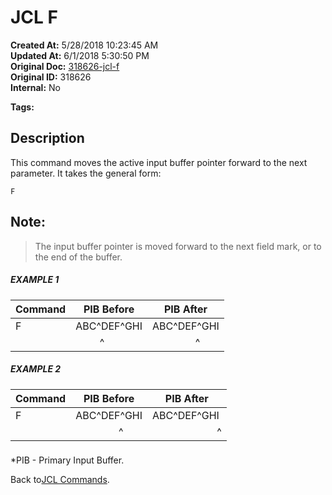 # JCL F

**Created At:** 5/28/2018 10:23:45 AM  
**Updated At:** 6/1/2018 5:30:50 PM  
**Original Doc:** [318626-jcl-f](https://docs.jbase.com/45792-jcl/318626-jcl-f)  
**Original ID:** 318626  
**Internal:** No  

**Tags:**
<badge text='buffer' vertical='middle' />
<badge text='jcl' vertical='middle' />

## Description 

This command moves the active input buffer pointer forward to the next parameter. It takes the general form:

```
F
```



## Note: 


> The input buffer pointer is moved forward to the next field mark, or to the end of the buffer.




##### EXAMPLE 1


| Command<br> | PIB Before<br> | PIB After<br> |
| --- | --- | --- |
| F<br> | ABC^DEF^GHI<br> | ABC^DEF^GHI<br> |
| <br> |          ^ |                 ^ |




##### EXAMPLE 2


| Command<br> | PIB Before<br> | PIB After<br> |
| --- | --- | --- |
| F<br> | ABC^DEF^GHI<br> | ABC^DEF^GHI<br> |
| <br> |                 ^ |                         ^ |


### 


\*PIB - Primary Input Buffer.

Back to[JCL Commands](./../jcl-commands).
